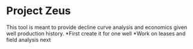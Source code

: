 # Project Zeus

This tool is meant to provide decline curve analysis and economics given well production history.
*First create it for one well
*Work on leases and field analysis next